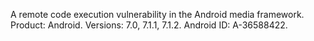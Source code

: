 A remote code execution vulnerability in the Android media framework. Product: Android. Versions: 7.0, 7.1.1, 7.1.2. Android ID: A-36588422.